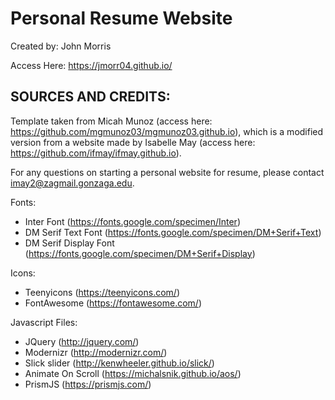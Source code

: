 # Personal Resume Website

Created by: John Morris

Access Here: https://jmorr04.github.io/

## SOURCES AND CREDITS:
Template taken from Micah Munoz (access here: https://github.com/mgmunoz03/mgmunoz03.github.io), which is a modified version from a website made by Isabelle May (access here: https://github.com/ifmay/ifmay.github.io).

For any questions on starting a personal website for resume, please contact imay2@zagmail.gonzaga.edu. 

Fonts:
 - Inter Font (https://fonts.google.com/specimen/Inter)
 - DM Serif Text Font (https://fonts.google.com/specimen/DM+Serif+Text)
 - DM Serif Display Font (https://fonts.google.com/specimen/DM+Serif+Display)

Icons:
 - Teenyicons (https://teenyicons.com/)
 - FontAwesome (https://fontawesome.com/)

Javascript Files:
 - JQuery (http://jquery.com/)
 - Modernizr (http://modernizr.com/)
 - Slick slider (http://kenwheeler.github.io/slick/)
 - Animate On Scroll (https://michalsnik.github.io/aos/)
 - PrismJS (https://prismjs.com/)
